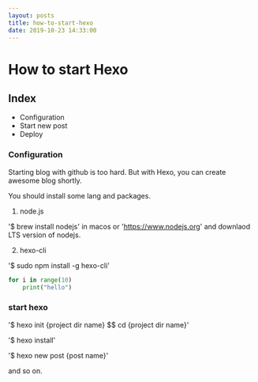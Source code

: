 ```yaml
---
layout: posts
title: how-to-start-hexo
date: 2019-10-23 14:33:00
---
```


# How to start Hexo

## Index
- Configuration
- Start new post
- Deploy

### Configuration

Starting blog with github is too hard. But with Hexo, you can create awesome blog shortly.

You should install some lang and packages.

1. node.js

'$ brew install nodejs' in macos or 'https://www.nodejs.org' and downlaod LTS version of nodejs.

2. hexo-cli

'$ sudo npm install -g hexo-cli'


```python
for i in range(10)
    print("hello") 
```

### start hexo

'$ hexo init {project dir name} $$ cd {project dir name}'

'$ hexo install'

'$ hexo new post {post name}'

and so on.
